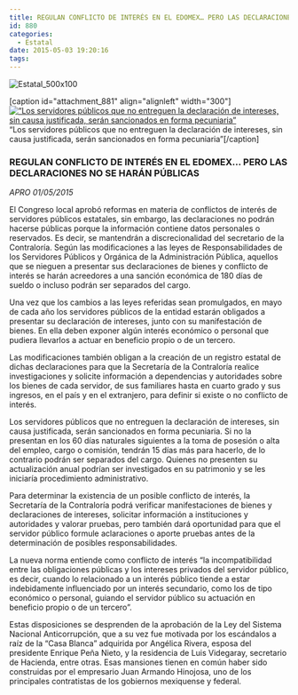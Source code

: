 ```yaml
---
title: REGULAN CONFLICTO DE INTERÉS EN EL EDOMEX… PERO LAS DECLARACIONES NO SE HARÁN PÚBLICAS
id: 880
categories:
  - Estatal
date: 2015-05-03 19:20:16
tags:
---
```


![Estatal_500x100](http://www.laredsemanario.com/wp-content/uploads/2015/04/Estatal_500x100.png)

[caption id="attachment_881" align="alignleft" width="300"][![“Los servidores públicos que no entreguen la declaración de intereses, sin causa justificada, serán sancionados en forma pecuniaria”](http://www.laredsemanario.com/wp-content/uploads/2015/05/estatal_num04-300x112.jpg)](http://www.laredsemanario.com/wp-content/uploads/2015/05/estatal_num04.jpg) “Los servidores públicos que no entreguen la declaración de intereses, sin causa justificada, serán sancionados en forma pecuniaria”[/caption]

### REGULAN CONFLICTO DE INTERÉS EN EL EDOMEX… PERO LAS DECLARACIONES NO SE HARÁN PÚBLICAS

_APRO
01/05/2015_

El Congreso local aprobó reformas en materia de conflictos de interés de servidores públicos estatales, sin embargo, las declaraciones no podrán hacerse públicas porque la información contiene datos personales o reservados. Es decir, se mantendrán a discrecionalidad del secretario de la Contraloría. Según las modificaciones a las leyes de Responsabilidades de los Servidores Públicos y Orgánica de la Administración Pública, aquellos que se nieguen a presentar sus declaraciones de bienes y conflicto de interés se harán acreedores a una sanción económica de 180 días de sueldo o incluso podrán ser separados del cargo.

Una vez que los cambios a las leyes referidas sean promulgados, en mayo de cada año los servidores públicos de la entidad estarán obligados a presentar su declaración de intereses, junto con su manifestación de bienes. En ella deben exponer algún interés económico o personal que pudiera llevarlos a actuar en beneficio propio o de un tercero.

Las modificaciones también obligan a la creación de un registro estatal de dichas declaraciones para que la Secretaría de la Contraloría realice investigaciones y solicite información a dependencias y autoridades sobre los bienes de cada servidor, de sus familiares hasta en cuarto grado y sus ingresos, en el país y en el extranjero, para definir si existe o no conflicto de interés.

Los servidores públicos que no entreguen la declaración de intereses, sin causa justificada, serán sancionados en forma pecuniaria. Si no la presentan en los 60 días naturales siguientes a la toma de posesión o alta del empleo, cargo o comisión, tendrán 15 días más para hacerlo, de lo contrario podrán ser separados del cargo. Quienes no presenten su actualización anual podrían ser investigados en su patrimonio y se les iniciaría procedimiento administrativo.

Para determinar la existencia de un posible conflicto de interés, la Secretaría de la Contraloría podrá verificar manifestaciones de bienes y declaraciones de intereses, solicitar información a instituciones y autoridades y valorar pruebas, pero también dará oportunidad para que el servidor público formule aclaraciones o aporte pruebas antes de la determinación de posibles responsabilidades.

La nueva norma entiende como conflicto de interés “la incompatibilidad entre las obligaciones públicas y los intereses privados del servidor público, es decir, cuando lo relacionado a un interés público tiende a estar indebidamente influenciado por un interés secundario, como los de tipo económico o personal, guiando el servidor público su actuación en beneficio propio o de un tercero”.

Estas disposiciones se desprenden de la aprobación de la Ley del Sistema Nacional Anticorrupción, que a su vez fue motivada por los escándalos a raíz de la “Casa Blanca” adquirida por Angélica Rivera, esposa del presidente Enrique Peña Nieto, y la residencia de Luis Videgaray, secretario de Hacienda, entre otras. Esas mansiones tienen en común haber sido construidas por el empresario Juan Armando Hinojosa, uno de los principales contratistas de los gobiernos mexiquense y federal.